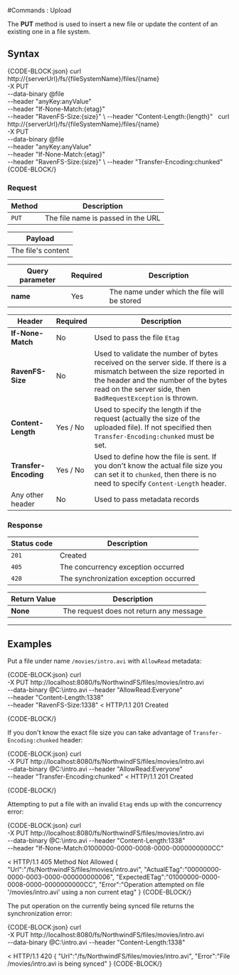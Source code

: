 #Commands : Upload

The **PUT** method is used to insert a new file or update the content of an existing one in a file system.

## Syntax

{CODE-BLOCK:json}
curl \
	http://{serverUrl}/fs/{fileSystemName}/files/{name}  \
	-X PUT \
	--data-binary @file  \
	--header "anyKey:anyValue" \
    --header "If-None-Match:{etag}" \
    --header "RavenFS-Size:{size}" \ 
    --header "Content-Length:{length}"
&nbsp;
curl \
	http://{serverUrl}/fs/{fileSystemName}/files/{name}  \
	-X PUT \
	--data-binary @file  \
	--header "anyKey:anyValue" \
    --header "If-None-Match:{etag}" \
    --header "RavenFS-Size:{size}" \ 
    --header "Transfer-Encoding:chunked"
{CODE-BLOCK/}

### Request

| Method | Description |
| -------| - |
| `PUT` | The file name is passed in the URL |

| Payload |
| ------- |
| The file's content|

| Query parameter | Required | Description |
| ------------- | -- | ---- |
| **name** | Yes | The name under which the file will be stored |

| Header | Required | Description |
| --------| ------- | --- |
| **If-None-Match** | No |  Used to pass the file `Etag` |
| **RavenFS-Size** | No |  Used to validate the number of bytes received on the server side. If there is a mismatch between the size reported in the header and the number of the bytes read on the server side, then `BadRequestException` is thrown. |
| **Content-Length** | Yes / No |  Used to specify the length if the request (actually the size of the uploaded file). If not specified then `Transfer-Encoding:chunked` must be set. |
| **Transfer-Encoding** | Yes / No |  Used to define how the file is sent. If you don't know the actual file size you can set it to `chunked`, then there is no need to specify `Content-Length` header. |
| Any other header | No | Used to pass metadata records |

### Response

| Status code | Description |
| ----------- | - |
| `201` | Created |
| `405` | The concurrency exception occurred |
| `420` | The synchronization exception occurred |

| Return Value | Description |
| ------------- | ------------- |
| **None** | The request does not return any message |

<hr />

## Examples

Put a file under name `/movies/intro.avi` with `AllowRead` metadata:

{CODE-BLOCK:json}
curl \
	-X PUT http://localhost:8080/fs/NorthwindFS/files/movies/intro.avi  \
	--data-binary @C:\intro.avi
	--header "AllowRead:Everyone" \
	--header "Content-Length:1338" \
    --header "RavenFS-Size:1338"
< HTTP/1.1 201 Created

{CODE-BLOCK/}

If you don't know the exact file size you can take advantage of `Transfer-Encoding:chunked` header:

{CODE-BLOCK:json}
curl \
	-X PUT http://localhost:8080/fs/NorthwindFS/files/movies/intro.avi  \
	--data-binary @C:\intro.avi
	--header "AllowRead:Everyone" \
	--header "Transfer-Encoding:chunked"
< HTTP/1.1 201 Created

{CODE-BLOCK/}


Attempting to put a file with an invalid `Etag` ends up with the concurrency error:

{CODE-BLOCK:json}
curl \
	-X PUT http://localhost:8080/fs/NorthwindFS/files/movies/intro.avi  \
	--data-binary @C:\intro.avi
	--header "Content-Length:1338" \
    --header "If-None-Match:01000000-0000-0008-0000-0000000000CC"
 
< HTTP/1.1 405 Method Not Allowed
{
    "Url":"/fs/NorthwindFS/files/movies/intro.avi",
    "ActualETag":"00000000-0000-0003-0000-000000000006",
    "ExpectedETag":"01000000-0000-0008-0000-0000000000CC",
    "Error":"Operation attempted on file '/movies/intro.avi' using a non current etag"
}
{CODE-BLOCK/}

The put operation on the currently being synced file returns the synchronization error:

{CODE-BLOCK:json}
curl \
	-X PUT http://localhost:8080/fs/NorthwindFS/files/movies/intro.avi  \
	--data-binary @C:\intro.avi
	--header "Content-Length:1338"
 
< HTTP/1.1 420
{
    "Url":"/fs/NorthwindFS/files/movies/intro.avi",
    "Error":"File /movies/intro.avi is being synced"
}
{CODE-BLOCK/}

